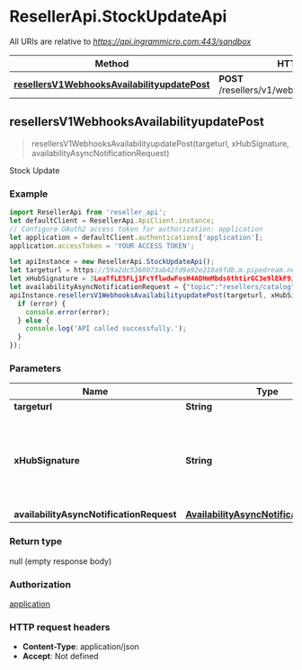 # ResellerApi.StockUpdateApi

All URIs are relative to *https://api.ingrammicro.com:443/sandbox*

Method | HTTP request | Description
------------- | ------------- | -------------
[**resellersV1WebhooksAvailabilityupdatePost**](StockUpdateApi.md#resellersV1WebhooksAvailabilityupdatePost) | **POST** /resellers/v1/webhooks/availabilityupdate | Stock Update



## resellersV1WebhooksAvailabilityupdatePost

> resellersV1WebhooksAvailabilityupdatePost(targeturl, xHubSignature, availabilityAsyncNotificationRequest)

Stock Update

### Example

```javascript
import ResellerApi from 'reseller_api';
let defaultClient = ResellerApi.ApiClient.instance;
// Configure OAuth2 access token for authorization: application
let application = defaultClient.authentications['application'];
application.accessToken = 'YOUR ACCESS TOKEN';

let apiInstance = new ResellerApi.StockUpdateApi();
let targeturl = https://59a2dc5368073ab42fd9a92e210a9fdb.m.pipedream.net/; // String | The webhook url where the request needs to sent.
let xHubSignature = 3LeaTfLE5FLj1FcYflwdwFosH4ADHmMbds6thtirGC3e9lEkF9/1pt4T2fQQGlxf40EznDBER0b60M75K6ZW0A==; // String | Ingram Micro creates a signature token by use of a secret key + Event ID. The algorithm to generate the secret ley is given at link https://developer.ingrammicro.com/reseller/article/how-use-webhook-secret-key. Use the event Id in the below sample along with your secret key to generate the key. Alternatively, to send try this out, use a random text to see how it works.
let availabilityAsyncNotificationRequest = {"topic":"resellers/catalog","event":"im::updated","eventTimeStamp":"2021-11-01T13:02:06.369Z","eventId":"AH7ESSIWSIO22Y77DD","resource":[{"eventType":"IM::STOCK_UPDATE","ingramPartNumber":"5CX579","vendorPartNumber":"710412-001-BTI","vendorName":"BATTERY TECHNOLOGY INC.","upcCode":"0886734869201","skuStatus":null,"backOrderFlag":"Y","totalAvailability":"120","links":[{"topic":"orders","href":"/resellers/v5/catalog/5CX579","type":"GET"}]},{"eventType":"IM::STOCK_UPDATE","ingramPartNumber":"5CT275","vendorPartNumber":"AC-U90W-HP","vendorName":"BATTERY TECHNOLOGY INC.","upcCode":"0745473120182","skuStatus":null,"backOrderFlag":"Y","totalAvailability":"120","links":[{"topic":"orders","href":"/resellers/v5/catalog/5CT275","type":"GET"}]}]}; // AvailabilityAsyncNotificationRequest | 
apiInstance.resellersV1WebhooksAvailabilityupdatePost(targeturl, xHubSignature, availabilityAsyncNotificationRequest, (error, data, response) => {
  if (error) {
    console.error(error);
  } else {
    console.log('API called successfully.');
  }
});
```

### Parameters


Name | Type | Description  | Notes
------------- | ------------- | ------------- | -------------
 **targeturl** | **String**| The webhook url where the request needs to sent. | 
 **xHubSignature** | **String**| Ingram Micro creates a signature token by use of a secret key + Event ID. The algorithm to generate the secret ley is given at link https://developer.ingrammicro.com/reseller/article/how-use-webhook-secret-key. Use the event Id in the below sample along with your secret key to generate the key. Alternatively, to send try this out, use a random text to see how it works. | 
 **availabilityAsyncNotificationRequest** | [**AvailabilityAsyncNotificationRequest**](AvailabilityAsyncNotificationRequest.md)|  | 

### Return type

null (empty response body)

### Authorization

[application](../README.md#application)

### HTTP request headers

- **Content-Type**: application/json
- **Accept**: Not defined

